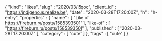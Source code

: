 {
  "kind" : "likes",
  "slug" : "2020/03/l5qoc",
  "client_id" : "https://indigenous.realize.be",
  "date" : "2020-03-28T17:20:00Z",
  "h" : "h-entry",
  "properties" : {
    "name" : [ "Like of https://fireburn.ru/posts/1585393501" ],
    "like-of" : [ "https://fireburn.ru/posts/1585393501" ],
    "published" : [ "2020-03-28T17:20:00Z" ],
    "category" : [ "cute" ]
  },
  "tags" : [ "cute" ]
}
